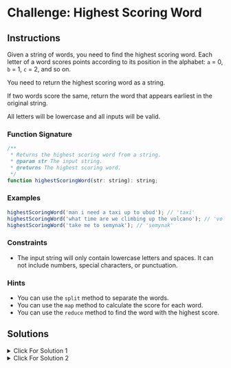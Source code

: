 # Challenge: Highest Scoring Word

## Instructions

Given a string of words, you need to find the highest scoring word. Each letter of a word scores points according to its position in the alphabet: `a` = 0, `b` = 1, `c` = 2, and so on.

You need to return the highest scoring word as a string.

If two words score the same, return the word that appears earliest in the original string.

All letters will be lowercase and all inputs will be valid.

### Function Signature

```js
/**
 * Returns the highest scoring word from a string.
 * @param str The input string.
 * @returns The highest scoring word.
 */
function highestScoringWord(str: string): string;
```

### Examples

```js
highestScoringWord('man i need a taxi up to ubud'); // 'taxi'
highestScoringWord('what time are we climbing up the volcano'); // 'volcano'
highestScoringWord('take me to semynak'); // 'semynak'
```

### Constraints

- The input string will only contain lowercase letters and spaces. It can not include numbers, special characters, or punctuation.

### Hints

- You can use the `split` method to separate the words.
- You can use the `map` method to calculate the score for each word.
- You can use the `reduce` method to find the word with the highest score.

## Solutions

<details>
  <summary>Click For Solution 1</summary>

```js
export function highestScoringWord(str: string): string {
  const words = str.split(' ');

  const scores = words.map((word) => {
    let score = 0;
    for (const letter of word) {
      score += letter.charCodeAt(0) - 'a'.charCodeAt(0);
    }
    return score;
  });

  let highestScore = 0;
  let highestIndex = 0;
  for (let i = 0; i < scores.length; i++) {
    if (scores[i] > highestScore) {
      highestScore = scores[i];
      highestIndex = i;
    }
  }

  return words[highestIndex];
}
```

## Explanation

- Split the input string into an array of words using the `split` method.
- Use the `map` method to calculate the score for each word. For each letter in a word, we get its character code using `charCodeAt(0)` and subtract the character code of `a` to get its position in the alphabet (e.g., `a` becomes 0, `b` becomes 1, and so on). We sum these positions to get the score for the word.
- Find the index of the word with the highest score using a loop. If the current score is greater than the highest score found so far, we update the `highestScore` and `highestIndex` variables.
- Return the word with the highest score using the `highestIndex`.

</details>

<details>
  <summary>Click For Solution 2</summary>

This solution looks a bit cleaner than the previous one, but it's not as efficient (difference is negligible). It uses the `reduce` method to calculate the score for each word, and the `Math.max` method to find the highest score.

```js
export function highestScoringWord(str: string): string {
  const words = str.split(' ');

  const scores = words.map((word) =>
    Array.from(word).reduce(
      (score, letter) => score + letter.charCodeAt(0) - 'a'.charCodeAt(0),
      0
    )
  );

  const highestScore = Math.max(...scores);
  const highestIndex = scores.indexOf(highestScore);

  return words[highestIndex];
}
```

## Explanation

- Split the input string into an array of words using the `split` method.
- Use the `map` method to calculate the score for each word.
- Use the `reduce` method to sum the scores for each letter in a word. For each letter in a word, we get its character code using `charCodeAt(0)` and subtract the character code of `a` to get its position in the alphabet (e.g., `a` becomes 0, `b` becomes 1, and so on). We sum these positions to get the score for the word.
- Find the highest score using the `Math.max` method.
- Find the index of the word with the highest score using the `indexOf` method.
- Return the word with the highest score using the `highestIndex`.

</details>
